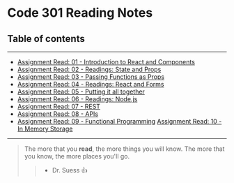 # Code 301 Reading Notes

## Table of contents
---
* [Assignment Read: 01 - Introduction to React and Components](./class-01.md)
* [Assignment Read: 02 - Readings: State and Props](./class-02.md)
* [Assignment Read: 03 - Passing Functions as Props](./class-03.md)
* [Assignment Read: 04 - Readings: React and Forms](./class-04.md)
* [Assignment Read: 05 - Putting it all together](./class-05.md)
* [Assignment Read: 06 - Readings: Node.js](./class-06.md)
* [Assignment Read: 07 - REST](./class-06.md)
* [Assignment Read: 08 - APIs](./class-07.md)
* [Assignment Read: 09 - Functional Programming](./class-09.md)
[Assignment Read: 10 -  In Memory Storage](./class-010.md)

__________________________________________________________________

> The more that you **read**, the more things you will know. The more that you know, the more places you'll go. 
>> - Dr. Suess :+1:
